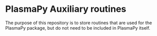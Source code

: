 # PlasmaPy Auxiliary routines

The purpose of this repository is to store routines that are used for 
the PlasmaPy package, but do not need to be included in PlasmaPy itself.
